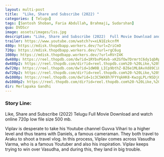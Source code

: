 ```yaml
---
layout: multi-post
title:  "Like, Share and Subscribe (2022) "
categories: [ Telugu]
tags: [Santosh Shoban, Faria Abdullah, Brahmaji, Sudarshan]
qua: DVDScr
image: assets/images/lss.jpg
description: "Like, Share and Subscribe (2022)  Full Movie Download and watch online 720p low file size 500 mb."
trailer: https://www.youtube.com/watch?v=xLN1EzkcnfM
480p: https://mdisk.thopdbapp.workers.dev/?url=ZriCmO
720p: https://mdisk.thopdbapp.workers.dev/?url=rgC6ug
1080p: https://mdisk.thopdbapp.workers.dev/?url=RVrZ4K
dw480p: https://reel.thopdb.com/dw?id=1RYbvPG4vb-xKZGfOw7DrmrtC6dy1qbRp
dw480p2: https://reel.thopdb.com/dir?id=reel.thopdb.com%20-%20Like,%20Share%20&%20Subscribe%20(2022)%20Telugu%20DVDScr%20x264%20AAC%20400MB.mkv
dw720p: https://reel.thopdb.com/dw?id=1dW0B_LICp9bthZ-BZ6e1ML8AvXd89CiL
dw720p2: https://reel.thopdb.com/dir?id=reel.thopdb.com%20-%20Like,%20Share%20&%20Subscribe%20(2022)%20720p%20Telugu%20DVDScr%20x264%20AAC%20950MB.mkv
dw1080p: https://reel.thopdb.com/dw?id=1c3C5WX8h7FYYqkHK8-KwzgLPLrNSDjOs
dw1080p2: https://reel.thopdb.com/dir?id=reel.thopdb.com%20-%20Like,%20Share%20&%20Subscribe%20(2022)%201080p%20Telugu%20DVDScr%20x264%20AAC%202.4GB.mkv
dir: Merlapaka Gandhi
---
```


### Story Line:
Like, Share and Subscribe (2022)  Telugu Full Movie Download and watch online 720p low file size 500 mb.

Viplav is desperate to take his Youtube channel Guvva Vihari to a higher level and thus teams with Daniels, a famous cameraman. They both travel to Araku to shoot a travel vlog. In this process, Viplav comes across Vasudha Varma, who is a famous Youtuber and also his inspiration. Viplav keeps trying to win over Vasudha, and during this, they land in big trouble.

